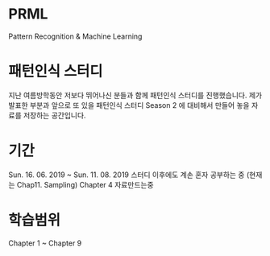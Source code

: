 # PRML
Pattern Recognition &amp; Machine Learning 


# 패턴인식 스터디 
지난 여름방학동안 저보다 뛰어나신 분들과 함께 패턴인식 스터디를 진행했습니다.
제가 발표한 부분과 앞으로 또 있을 패턴인식 스터디 Season 2 에 대비해서 만들어 놓을 
자료를 저장하는 공간입니다.

# 기간 
Sun. 16. 06. 2019 ~ Sun. 11. 08. 2019
스터디 이후에도 계손 혼자 공부하는 중 (현재는 Chap11. Sampling)
Chapter 4 자료만드는중 

# 학습범위 
Chapter 1 ~ Chapter 9


